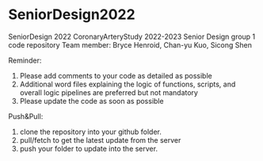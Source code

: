 # SeniorDesign2022
SeniorDesign 2022 CoronaryArteryStudy
2022-2023 Senior Design group 1 code repository
Team member: Bryce Henroid, Chan-yu Kuo, Sicong Shen

Reminder:
1. Please add comments to your code as detailed as possible
2. Additional word files explaining the logic of functions, scripts, and overall logic pipelines are preferred but not mandatory
3. Please update the code as soon as possible

Push&Pull:
1. clone the repository into your github folder.
2. pull/fetch to get the latest update from the server
3. push your folder to update into the server. 
